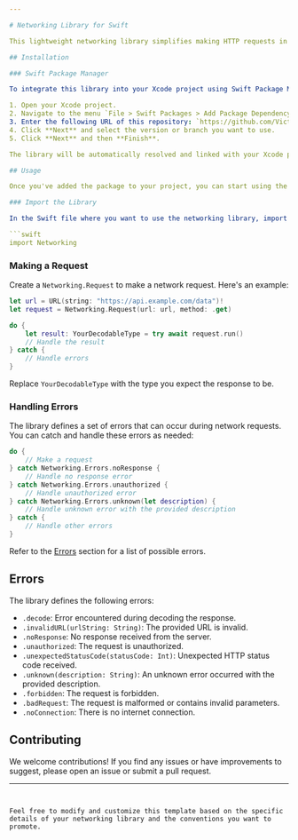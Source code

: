 ```yaml
---

# Networking Library for Swift

This lightweight networking library simplifies making HTTP requests in Swift. It's designed to be easy to integrate into your projects and follows modern Swift conventions.

## Installation

### Swift Package Manager

To integrate this library into your Xcode project using Swift Package Manager, follow these steps:

1. Open your Xcode project.
2. Navigate to the menu `File > Swift Packages > Add Package Dependency...`.
3. Enter the following URL of this repository: `https://github.com/VictorKreniski/Networking.git`.
4. Click **Next** and select the version or branch you want to use.
5. Click **Next** and then **Finish**.

The library will be automatically resolved and linked with your Xcode project.

## Usage

Once you've added the package to your project, you can start using the networking capabilities.

### Import the Library

In the Swift file where you want to use the networking library, import it at the top:

```swift
import Networking
```

### Making a Request

Create a `Networking.Request` to make a network request. Here's an example:

```swift
let url = URL(string: "https://api.example.com/data")!
let request = Networking.Request(url: url, method: .get)

do {
    let result: YourDecodableType = try await request.run()
    // Handle the result
} catch {
    // Handle errors
}
```

Replace `YourDecodableType` with the type you expect the response to be.

### Handling Errors

The library defines a set of errors that can occur during network requests. You can catch and handle these errors as needed:

```swift
do {
    // Make a request
} catch Networking.Errors.noResponse {
    // Handle no response error
} catch Networking.Errors.unauthorized {
    // Handle unauthorized error
} catch Networking.Errors.unknown(let description) {
    // Handle unknown error with the provided description
} catch {
    // Handle other errors
}
```

Refer to the [Errors](#errors) section for a list of possible errors.

## Errors

The library defines the following errors:

- `.decode`: Error encountered during decoding the response.
- `.invalidURL(urlString: String)`: The provided URL is invalid.
- `.noResponse`: No response received from the server.
- `.unauthorized`: The request is unauthorized.
- `.unexpectedStatusCode(statusCode: Int)`: Unexpected HTTP status code received.
- `.unknown(description: String)`: An unknown error occurred with the provided description.
- `.forbidden`: The request is forbidden.
- `.badRequest`: The request is malformed or contains invalid parameters.
- `.noConnection`: There is no internet connection.

## Contributing

We welcome contributions! If you find any issues or have improvements to suggest, please open an issue or submit a pull request.

---
```


Feel free to modify and customize this template based on the specific details of your networking library and the conventions you want to promote.

